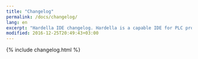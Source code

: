 ```yaml
---
title: "Changelog"
permalink: /docs/changelog/
lang: en
excerpt: "Hardella IDE changelog. Hardella is a capable IDE for PLC programming in 61131 languages (ST, etc)"
modified: 2016-12-25T20:49:43+03:00
---
```


{% include changelog.html %}
